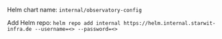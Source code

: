 

Helm chart name: `internal/observatory-config` 

Add Helm repo: `helm repo add internal https://helm.internal.starwit-infra.de --username=<> --password=<>`
